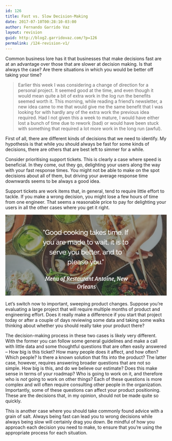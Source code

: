 ```yaml
---
id: 126
title: Fast vs. Slow Decision-Making
date: 2017-07-10T00:28:10-03:00
author: Fernando Garrido Vaz
layout: revision
guid: http://blog2.garridovaz.com/?p=126
permalink: /124-revision-v1/
---
```

Common business lore has it that businesses that make decisions fast are at an advantage over those that are slower at decision making. Is that always the case? Are there situations in which you would be better off taking your time? 

> Earlier this week I was considering a change of direction for a personal project. It seemed good at the time, and even though it would mean quite a bit of extra work in the log run the benefits seemed worth it. This morning, while reading a friend&#8217;s newsletter, a new idea came to me that would give me the same benefit that I was looking for with hardly any of the extra work the previous idea required. Had I not given this a week to mature, I would have either lost a bunch of time due to rework (bad) or would have been stuck with something that required a lot more work in the long run (awful).

First of all, there are different kinds of decisions that we need to identify. My hypothesis is that while you should always be fast for some kinds of decisions, there are others that are best left to simmer for a while.

Consider prioritising support tickets. This is clearly a case where speed is beneficial. In they come, out they go, delighting your users along the way with your fast response times. You might not be able to make on the spot decisions about all of them, but driving your average response time downwards seems to be always a good idea. 

Support tickets are work items that, in general, tend to require little effort to tackle. If you make a wrong decision, you might lose a few hours of time from one engineer. That seems a reasonable price to pay for delighting your users in all the other cases where you get it right. 

![Good cooking takes time.](/wp-content/uploads/2017/07/good-cooking-takes-time-1024x512.png) 

Let&#8217;s switch now to important, sweeping product changes. Suppose you&#8217;re evaluating a large project that will require multiple months of product and engineering effort. Does it really make a difference if you start that project today or after a couple of days reviewing some data and taking some walks thinking about whether you should really take your product there?

The decision-making process in these two cases is likely very different. With the former you can follow some general guidelines and make a call with little data and some thoughtful questions that are often easily answered &#8211; How big is this ticket? How many people does it affect, and how often? Which people? Is there a known solution that fits into the product? The latter case, however, requires answering broader questions that are not so simple. How big is this, and do we believe our estimate? Does this make sense in terms of your roadmap? Who is going to work on it, and therefore who is _not_ going to work on other things? Each of these questions is more complex and will often require consulting other people in the organization. Importantly, some of these questions can affect your product positioning. These are the decisions that, in my opinion, should not be made quite so quickly.

This is another case where you should take commonly found advice with a grain of salt. Always being fast can lead you to wrong decisions while always being slow will certainly drag you down. Be mindful of how you approach each decision you need to make, to ensure that you&#8217;re using the appropriate process for each situation.